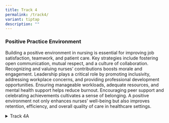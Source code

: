 ```yaml
---
title: Track 4
permalink: /track4/
variant: tiptap
description: ""
---
```

<h3><strong>Positive Practice Environment</strong></h3>
<p>Building a positive environment in nursing is essential for improving
job satisfaction, teamwork, and patient care. Key strategies include fostering
open communication, mutual respect, and a culture of collaboration. Recognizing
and valuing nurses’ contributions boosts morale and engagement. Leadership
plays a critical role by promoting inclusivity, addressing workplace concerns,
and providing professional development opportunities. Ensuring manageable
workloads, adequate resources, and mental health support helps reduce burnout.
Encouraging peer support and celebrating achievements cultivates a sense
of belonging. A positive environment not only enhances nurses’ well-being
but also improves retention, efficiency, and overall quality of care in
healthcare settings.</p>
<p></p>
<div data-type="detailGroup" class="isomer-accordion-group isomer-accordion isomer-accordion-white">
<details class="isomer-details">
<summary>Track 4A</summary>
<div data-type="detailsContent" class="isomer-details-content">
<p></p>
</div>
</details>
</div>
<p></p>